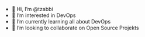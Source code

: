 - 👋 Hi, I’m @tzabbi
- 👀 I’m interested in DevOps
- 🌱 I’m currently learning all about DevOps
- 💞️ I’m looking to collaborate on Open Source Projekts

<!---
tzabbi/tzabbi is a ✨ special ✨ repository because its `README.md` (this file) appears on your GitHub profile.
You can click the Preview link to take a look at your changes.
--->
